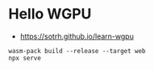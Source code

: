 # Hello WGPU

- https://sotrh.github.io/learn-wgpu

```
wasm-pack build --release --target web
npx serve
```
